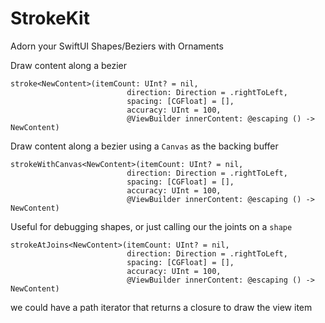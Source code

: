 # StrokeKit

Adorn your SwiftUI Shapes/Beziers with Ornaments


Draw content along a bezier

```
stroke<NewContent>(itemCount: UInt? = nil,
                          direction: Direction = .rightToLeft,
                          spacing: [CGFloat] = [],
                          accuracy: UInt = 100,
                          @ViewBuilder innerContent: @escaping () -> NewContent)
```

Draw content along a bezier using a `Canvas` as the backing buffer

```
strokeWithCanvas<NewContent>(itemCount: UInt? = nil,
                          direction: Direction = .rightToLeft,
                          spacing: [CGFloat] = [],
                          accuracy: UInt = 100,
                          @ViewBuilder innerContent: @escaping () -> NewContent)
```

Useful for debugging shapes, or just calling our the joints on a `shape`

```
strokeAtJoins<NewContent>(itemCount: UInt? = nil,
                          direction: Direction = .rightToLeft,
                          spacing: [CGFloat] = [],
                          accuracy: UInt = 100,
                          @ViewBuilder innerContent: @escaping () -> NewContent)

```

we could have  a path iterator that returns a closure to draw the view item
